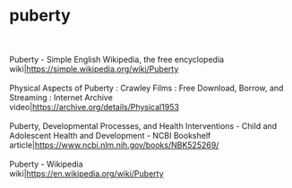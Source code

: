 # puberty<br><br>

Puberty - Simple English Wikipedia, the free encyclopedia<br>wiki|https://simple.wikipedia.org/wiki/Puberty<br><br>
Physical Aspects of Puberty : Crawley Films : Free Download, Borrow, and Streaming : Internet Archive<br>video|https://archive.org/details/Physical1953<br><br>
Puberty, Developmental Processes, and Health Interventions - Child and Adolescent Health and Development - NCBI Bookshelf<br>article|https://www.ncbi.nlm.nih.gov/books/NBK525269/<br><br>
Puberty - Wikipedia<br>wiki|https://en.wikipedia.org/wiki/Puberty<br><br>

